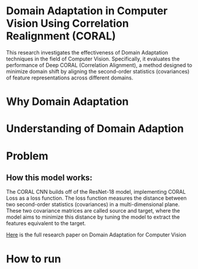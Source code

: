 # Domain Adaptation in Computer Vision Using Correlation Realignment (CORAL)

This research investigates the effectiveness of Domain Adaptation techniques in the field of Computer Vision. Specifically, it evaluates the performance of Deep CORAL (Correlation Alignment), a method designed to minimize domain shift by aligning the second-order statistics (covariances) of feature representations across different domains.

# Why Domain Adaptation

# Understanding of Domain Adaption

# Problem

## How this model works:

The CORAL CNN builds off of the ResNet-18 model, implementing CORAL Loss as a loss function. The loss function measures the distance between two second-order statistics (covariances) in a multi-dimensional plane. These two covariance matrices are called source and target, where the model aims to minimize this distance by tuning the model to extract the features equivalent to the target.

[Here](https://drive.google.com/file/d/16Gz5mhpFM9PfxREZWrYSjC4fnOsGTwbf/view?usp=sharing) is the full research paper on Domain Adaptation for Computer Vision

# How to run
